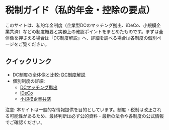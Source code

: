 # 税制ガイド（私的年金・控除の要点）

このサイトは、私的年金制度（企業型DCのマッチング拠出、iDeCo、小規模企業共済）などの制度概要と実務上の確認ポイントをまとめたものです。まずは全体像を押さえる場合は「DC制度解説」へ、詳細を調べる場合は各制度の個別ページをご覧ください。

## クイックリンク
- DC制度の全体像と比較: [DC制度解説](DC制度解説.md)
- 個別制度の詳細:
  - [DCマッチング拠出](dc-matching.md)
  - [iDeCo](ideco.md)
  - [小規模企業共済](shokibo-kyosai.md)

注意: 本サイトは一般的な情報提供を目的としています。制度・税制は改正される可能性があるため、最終判断は必ず公的資料・最新の法令や各制度の公式情報でご確認ください。

